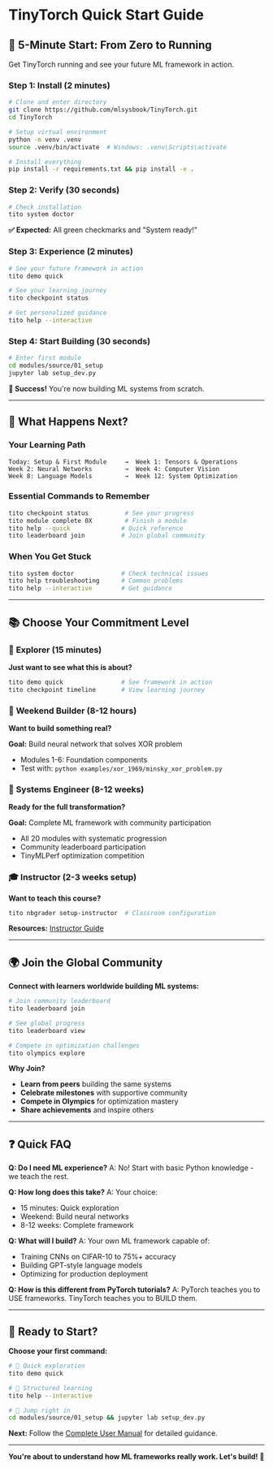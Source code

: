 # TinyTorch Quick Start Guide

## 🚀 5-Minute Start: From Zero to Running

Get TinyTorch running and see your future ML framework in action.

### **Step 1: Install (2 minutes)**

```bash
# Clone and enter directory
git clone https://github.com/mlsysbook/TinyTorch.git
cd TinyTorch

# Setup virtual environment
python -m venv .venv
source .venv/bin/activate  # Windows: .venv\Scripts\activate

# Install everything
pip install -r requirements.txt && pip install -e .
```

### **Step 2: Verify (30 seconds)**

```bash
# Check installation
tito system doctor
```
**✅ Expected:** All green checkmarks and "System ready!"

### **Step 3: Experience (2 minutes)**

```bash
# See your future framework in action
tito demo quick

# See your learning journey
tito checkpoint status

# Get personalized guidance
tito help --interactive
```

### **Step 4: Start Building (30 seconds)**

```bash
# Enter first module
cd modules/source/01_setup
jupyter lab setup_dev.py
```

**🎉 Success!** You're now building ML systems from scratch.

---

## 🎯 What Happens Next?

### **Your Learning Path**

```
Today: Setup & First Module     →  Week 1: Tensors & Operations
Week 2: Neural Networks         →  Week 4: Computer Vision  
Week 8: Language Models         →  Week 12: System Optimization
```

### **Essential Commands to Remember**

```bash
tito checkpoint status          # See your progress
tito module complete 0X         # Finish a module  
tito help --quick              # Quick reference
tito leaderboard join          # Join global community
```

### **When You Get Stuck**

```bash
tito system doctor             # Check technical issues
tito help troubleshooting      # Common problems
tito help --interactive        # Get guidance
```

---

## 📚 Choose Your Commitment Level

### 🔬 **Explorer (15 minutes)**
**Just want to see what this is about?**

```bash
tito demo quick                # See framework in action
tito checkpoint timeline       # View learning journey
```

### 🎯 **Weekend Builder (8-12 hours)**  
**Want to build something real?**

**Goal:** Build neural network that solves XOR problem
- Modules 1-6: Foundation components
- Test with: `python examples/xor_1969/minsky_xor_problem.py`

### 🚀 **Systems Engineer (8-12 weeks)**
**Ready for the full transformation?**

**Goal:** Complete ML framework with community participation
- All 20 modules with systematic progression
- Community leaderboard participation
- TinyMLPerf optimization competition

### 🎓 **Instructor (2-3 weeks setup)**
**Want to teach this course?**

```bash
tito nbgrader setup-instructor  # Classroom configuration
```
**Resources:** [Instructor Guide](book/usage-paths/classroom-use.html)

---

## 🌍 Join the Global Community

**Connect with learners worldwide building ML systems:**

```bash
# Join community leaderboard
tito leaderboard join

# See global progress
tito leaderboard view

# Compete in optimization challenges
tito olympics explore
```

**Why Join?**
- **Learn from peers** building the same systems
- **Celebrate milestones** with supportive community  
- **Compete in Olympics** for optimization mastery
- **Share achievements** and inspire others

---

## ❓ Quick FAQ

**Q: Do I need ML experience?**
A: No! Start with basic Python knowledge - we teach the rest.

**Q: How long does this take?**
A: Your choice:
- 15 minutes: Quick exploration
- Weekend: Build neural networks
- 8-12 weeks: Complete framework

**Q: What will I build?**
A: Your own ML framework capable of:
- Training CNNs on CIFAR-10 to 75%+ accuracy
- Building GPT-style language models
- Optimizing for production deployment

**Q: How is this different from PyTorch tutorials?**
A: PyTorch teaches you to USE frameworks. TinyTorch teaches you to BUILD them.

---

## 🎯 Ready to Start?

**Choose your first command:**

```bash
# 🔬 Quick exploration
tito demo quick

# 🎯 Structured learning  
tito help --interactive

# 🚀 Jump right in
cd modules/source/01_setup && jupyter lab setup_dev.py
```

**Next:** Follow the [Complete User Manual](book/user-manual.html) for detailed guidance.

---

**You're about to understand how ML frameworks really work. Let's build! 🚀**